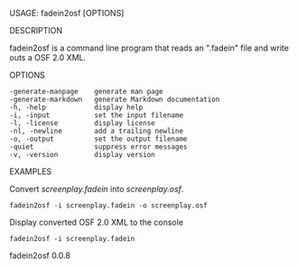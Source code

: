
USAGE: fadein2osf [OPTIONS]

DESCRIPTION

fadein2osf is a command line program that reads an ".fadein" file
and write outs a OSF 2.0 XML.

OPTIONS

    -generate-manpage    generate man page
    -generate-markdown   generate Markdown documentation
    -h, -help            display help
    -i, -input           set the input filename
    -l, -license         display license
    -nl, -newline        add a trailing newline
    -o, -output          set the output filename
    -quiet               suppress error messages
    -v, -version         display version


EXAMPLES

Convert *screenplay.fadein* into *screenplay.osf*.

    fadein2osf -i screenplay.fadein -o screenplay.osf

Display converted OSF 2.0 XML to the console

	fadein2osf -i screenplay.fadein

fadein2osf 0.0.8
